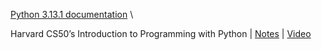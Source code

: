 [Python 3.13.1 documentation](https://docs.python.org/3/) \

Harvard CS50’s Introduction to Programming with Python | 
[Notes](https://cs50.harvard.edu/python/2022/) | 
[Video](https://www.youtube.com/watch?v=nLRL_NcnK-4&list=PLG89yezH97iysjKYEMX96QNefiZUlNtRz&index=23)